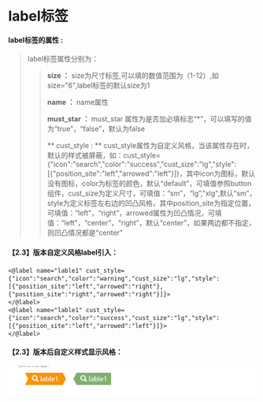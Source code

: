 # label**标签**

#### label**标签的属性 :**

> label标签属性分别为：
>
> > **size ：** size为尺寸标签,可以填的数值范围为（1-12）,如size="6",label标签的默认size为1
> >
> > **name ：** name属性
> >
> > **must\_star ：** must\_star 属性为是否加必填标志“\*”，可以填写的值为“true”，“false”，默认为false
> >
>> ** cust_style : ** cust_style属性为自定义风格，当该属性存在时，默认的样式被屏蔽，如：cust_style={"icon":"search","color":"success","cust_size":"lg","style":[{"position_site":"left","arrowed":"left"}]}，其中icon为图标，默认没有图标，color为标签的颜色，默认“default”，可填值参照button组件，cust_size为定义尺寸，可填值：“sm”，“lg”,"xlg",默认“sm”，style为定义标签左右边的凹凸风格，其中position_site为指定位置，可填值：“left”，“right”，arrowed属性为凹凸情况，可填值：“left”，“center”，“right”，默认“center”，如果两边都不指定，则凹凸情况都是“center”

#### 【2.3】版本自定义风格label引入：
    <@label name="lable1" cust_style={"icon":"search","color":"warning","cust_size":"lg","style":[{"position_site":"left","arrowed":"right"},{"position_site":"right","arrowed":"right"}]}>
	</@label>
	<@label name="lable1" cust_style={"icon":"search","color":"success","cust_size":"lg","style":[{"position_site":"left","arrowed":"left"}]}>
	</@label>
#### 【2.3】版本后自定义样式显示风格：

![](/assets/label1.png)

